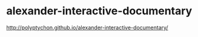 # alexander-interactive-documentary

http://polyptychon.github.io/alexander-interactive-documentary/
